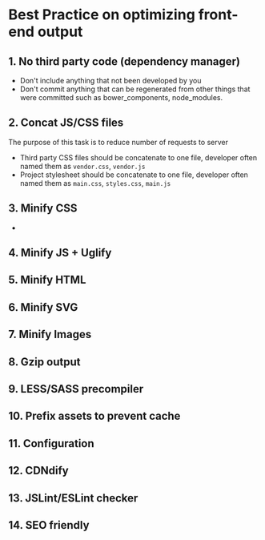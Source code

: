 # Best Practice on optimizing front-end output

## 1. No third party code (dependency manager)
  - Don't include anything that not been developed by you
  - Don't commit anything that can be regenerated from other things that were committed such as bower_components, node_modules.

## 2. Concat JS/CSS files
The purpose of this task is to reduce number of requests to server
  - Third party CSS files should be concatenate to one file, developer often named them as `vendor.css`, `vendor.js`
  - Project stylesheet should be concatenate to one file, developer often named them as `main.css`, `styles.css`, `main.js`

## 3. Minify CSS
  - 

## 4. Minify JS + Uglify
## 5. Minify HTML
## 6. Minify SVG
## 7. Minify Images
##  8. Gzip output
##  9. LESS/SASS precompiler
## 10. Prefix assets to prevent cache
## 11. Configuration
## 12. CDNdify
## 13. JSLint/ESLint checker
## 14. SEO friendly
